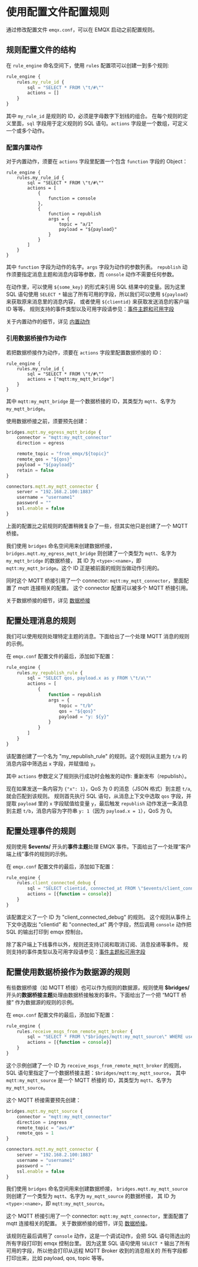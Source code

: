 # 使用配置文件配置规则

通过修改配置文件 `emqx.conf`，可以在 EMQX 启动之前配置规则。

## 规则配置文件的结构

在 `rule_engine` 命名空间下，使用 `rules` 配置项可以创建一到多个规则:

```js
rule_engine {
    rules.my_rule_id {
        sql = "SELECT * FROM \"t/#\""
        actions = []
    }
}
```

其中 `my_rule_id` 是规则的 ID，必须是字母数字下划线的组合。
在每个规则的定义里面，`sql` 字段用于定义规则的 SQL 语句。`actions` 字段是一个数组，可定义一个或多个动作。

### 配置内置动作

对于内置动作，须要在 `actions` 字段里配置一个包含 `function` 字段的 Object：

```js{1-4,15-17}
rule_engine {
    rules.my_rule_id {
        sql = "SELECT * FROM \"t/#\""
        actions = [
            {
                function = console
            },
            {
                function = republish
                args = {
                    topic = "a/1"
                    payload = "${payload}"
                }
            }
        ]
    }
}
```

其中 `function` 字段为动作的名字。`args` 字段为动作的参数列表。
`republish` 动作须要指定消息主题和消息内容等参数，而 `console` 动作不需要任何参数。

在动作里，可以使用 `${some_key}` 的形式来引用 SQL 结果中的变量。因为这里 SQL 语句使用 `SELECT *`
输出了所有可用的字段，所以我们可以使用 `${payload}` 来获取原来消息里的消息内容，
或者使用 `${clientid}` 来获取发送消息的客户端 ID 等等。
规则支持的事件类型以及可用字段请参见：[事件主题和可用字段](./rule-engine_field.md)

关于内置动作的细节，详见 [内置动作](./rule-engine_builtin_actions.md)

### 引用数据桥接作为动作

若把数据桥接作为动作，须要在 `actions` 字段里配置数据桥接的 ID：

```js{1-3,5-6}
rule_engine {
    rules.my_rule_id {
        sql = "SELECT * FROM \"t/#\""
        actions = ["mqtt:my_mqtt_bridge"]
    }
}
```

其中 `mqtt:my_mqtt_bridge` 是一个数据桥接的 ID，其类型为 `mqtt`、名字为 `my_mqtt_bridge`。

使用数据桥接之前，须要预先创建：

```js
bridges.mqtt.my_egress_mqtt_bridge {
    connector = "mqtt:my_mqtt_connector"
    direction = egress

    remote_topic = "from_emqx/${topic}"
    remote_qos = "${qos}"
    payload = "${payload}"
    retain = false
}

connectors.mqtt.my_mqtt_connector {
    server = "192.168.2.100:1883"
    username = "username1"
    password = ""
    ssl.enable = false
}
```

上面的配置比之前规则的配置稍微复杂了一些，但其实他只是创建了一个 MQTT 桥接。

我们使用 `bridges` 命名空间用来创建数据桥接，
`bridges.mqtt.my_egress_mqtt_bridge` 则创建了一个类型为 `mqtt`、名字为 `my_mqtt_bridge` 的数据桥接，
其 ID 为 `<type>:<name>`，即 `mqtt:my_mqtt_bridge`。这个 ID 正是被前面的规则当做动作引用的。

同时这个 MQTT 桥接引用了一个 connector: `mqtt:my_mqtt_connector`，里面配置了 mqtt 连接相关的配置。
这个 connector 配置可以被多个 MQTT 桥接引用。

关于数据桥接的细节，详见 [数据桥接](./data-bridges.md)

## 配置处理消息的规则

我们可以使用规则处理特定主题的消息。下面给出了一个处理 MQTT 消息的规则的示例。

在 `emqx.conf` 配置文件的最后，添加如下配置：

```js
rule_engine {
    rules.my_republish_rule {
        sql = "SELECT qos, payload.x as y FROM \"t/a\""
        actions = [
            {
                function = republish
                args = {
                    topic = "t/b"
                    qos = "${qos}"
                    payload = "y: ${y}"
                }
            }
        ]
    }
}
```

该配置创建了一个名为 "my_republish_rule" 的规则。这个规则从主题为 `t/a` 的消息内容中筛选出 `x` 字段，并赋值给 `y`。

其中 `actions` 参数定义了规则执行成功时会触发的动作: 重新发布（republish）。

现在如果发送一条内容为 `{"x": 1}`，QoS 为 0 的消息（JSON 格式）到主题 `t/a`, 就会匹配到该规则。
规则首先执行 SQL 语句，从消息上下文中选取 `qos` 字段，并提取 `payload` 里的 `x` 字段赋值给变量 `y`，最后触发 `republish` 动作发送一条消息到主题 `t/b`，消息内容为字符串 `y: 1`（因为 `payload.x = 1`），QoS 为 0。

## 配置处理事件的规则

规则使用 **$events/** 开头的**事件主题**处理 EMQX 事件。下面给出了一个处理“客户端上线”事件的规则的示例。

在 `emqx.conf` 配置文件的最后，添加如下配置：

```js
rule_engine {
    rules.client_connected_debug {
        sql = "SELECT clientid, connected_at FROM \"$events/client_connected\" WHERE username = 'emqx'"
        actions = [{function = console}]
    }
}
```

该配置定义了一个 ID 为 "client_connected_debug" 的规则。
这个规则从事件上下文中选取出 "clientid" 和 "connected_at" 两个字段，然后调用 `console` 动作把 SQL 的输出打印到 emqx 控制台。

除了客户端上下线事件以外，规则还支持订阅和取消订阅、消息投递等事件。
规则支持的事件类型以及可用字段请参见：[事件主题和可用字段](./rule-engine_field.md)

## 配置使用数据桥接作为数据源的规则

有些数据桥接（如 MQTT 桥接）也可以作为规则的数据源，规则使用 **$bridges/** 开头的**数据桥接主题**处理由数据桥接触发的事件。下面给出了一个把 “MQTT 桥接” 作为数据源的规则的示例。

在 `emqx.conf` 配置文件的最后，添加如下配置：

```js
rule_engine {
    rules.receive_msgs_from_remote_mqtt_broker {
        sql = "SELECT * FROM \"$bridges/mqtt:my_mqtt_source\" WHERE username = 'emqx'"
        actions = [{function = console}]
    }
}
```

这个示例创建了一个 ID 为 `receive_msgs_from_remote_mqtt_broker` 的规则，
SQL 语句里指定了一个数据桥接主题：`$bridges/mqtt:my_mqtt_source`，
其中 `mqtt:my_mqtt_source` 是一个 MQTT 桥接的 ID，其类型为 `mqtt`、名字为 `my_mqtt_source`。

这个 MQTT 桥接需要预先创建：

```js
bridges.mqtt.my_mqtt_source {
    connector = "mqtt:my_mqtt_connector"
    direction = ingress
    remote_topic = "aws/#"
    remote_qos = 1
}

connectors.mqtt.my_mqtt_connector {
    server = "192.168.2.100:1883"
    username = "username1"
    password = ""
    ssl.enable = false
}
```

我们使用 `bridges` 命名空间用来创建数据桥接，
`bridges.mqtt.my_mqtt_source` 则创建了一个类型为 `mqtt`、名字为 `my_mqtt_source` 的数据桥接，
其 ID 为 `<type>:<name>`，即 `mqtt:my_mqtt_source`。

这个 MQTT 桥接引用了一个 connector: `mqtt:my_mqtt_connector`，里面配置了 mqtt 连接相关的配置。
关于数据桥接的细节，详见 [数据桥接](./data-bridges.md)。

该规则在最后调用了 `console` 动作，这是一个调试动作，会把 SQL 语句筛选出的所有字段打印到 emqx 控制台里。
因为这里 SQL 语句使用 `SELECT *` 输出了所有可用的字段，所以他会打印从远程 MQTT Broker 收到的消息相关的
所有字段都打印出来，比如 payload, qos, topic 等等。
